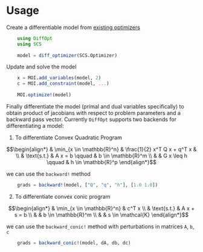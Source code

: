 # Usage

Create a differentiable model from [existing optimizers](https://www.juliaopt.org/JuMP.jl/stable/installation/)
```julia
    using DiffOpt
    using SCS
    
    model = diff_optimizer(SCS.Optimizer)
```

Update and solve the model 
```julia
    x = MOI.add_variables(model, 2)
    c = MOI.add_constraint(model, ...)
    
    MOI.optimize!(model)
```

Finally differentiate the model (primal and dual variables specifically) to obtain product of jacobians with respect to problem parameters and a backward pass vector. Currently `DiffOpt` supports two backends for differentiating a model:

1. To differentiate Convex Quadratic Program

```math
\begin{align*}
& \min_{x \in \mathbb{R}^n} & \frac{1}{2} x^T Q x + q^T x  & \\
& \text{s.t.}               & A x = b        \qquad        & b \in \mathbb{R}^m \\
&                           & G x \leq h     \qquad        & h \in \mathbb{R}^p
\end{align*}
```

we can use the `backward!` method
```julia
    grads = backward!(model, ["Q", "q", "h"], [1.0 1.0])
```

2. To differentiate convex conic program

```math
\begin{align*}
& \min_{x \in \mathbb{R}^n} & c^T x \\
& \text{s.t.}               & A x + s = b  \\
&                           & b \in \mathbb{R}^m  \\
&                           & s \in \mathcal{K}
\end{align*}
```

we can use the `backward_conic!` method with perturbations in matrices `A`, `b`, `c`
```julia
    grads = backward_conic!(model, dA, db, dc)
```